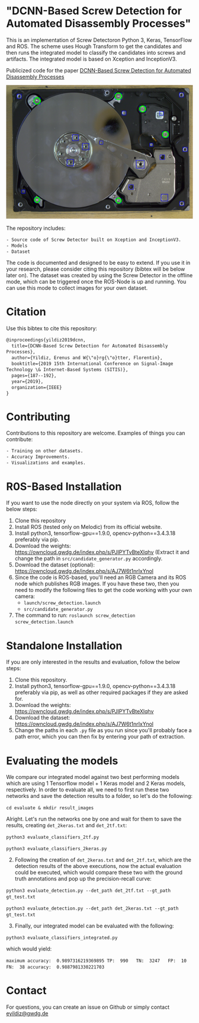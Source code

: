 # "DCNN-Based Screw Detection for Automated Disassembly Processes"

This is an implementation of Screw Detectoron Python 3, Keras, TensorFlow and ROS. The scheme uses Hough Transform to get the candidates and then runs the integrated model to classify the candidates into screws and artifacts. The integrated model is based on Xception and InceptionV3.

Publicized code for the paper [DCNN-Based Screw Detection for Automated Disassembly Processes](https://ieeexplore.ieee.org/abstract/document/9067965)

![Screw Detection Sample](assets/sample.png)

The repository includes:

    - Source code of Screw Detector built on Xception and InceptionV3.
    - Models
    - Dataset

The code is documented and designed to be easy to extend. If you use it in your research, please consider citing this repository (bibtex will be below later on). The dataset was created by using the Screw Detector in the offline mode, which can be triggered once the ROS-Node is up and running. You can use this mode to collect images for your own dataset.

# Citation
Use this bibtex to cite this repository:
```
@inproceedings{yildiz2019dcnn,
  title={DCNN-Based Screw Detection for Automated Disassembly Processes},
  author={Yildiz, Erenus and W{\"o}rg{\"o}tter, Florentin},
  booktitle={2019 15th International Conference on Signal-Image Technology \& Internet-Based Systems (SITIS)},
  pages={187--192},
  year={2019},
  organization={IEEE}
}
```
# Contributing

Contributions to this repository are welcome. Examples of things you can contribute:

    - Training on other datasets.
    - Accuracy Improvements.
    - Visualizations and examples.

# R0S-Based Installation

If you want to use the node directly on your system via ROS, follow the below steps:

1. Clone this repository
2. Install ROS (tested only on Melodic) from its official website.
3. Install python3, tensorflow-gpu==1.9.0, opencv-python==3.4.3.18 preferably via pip.
3. Download the weights: https://owncloud.gwdg.de/index.php/s/PJIPYTvBteXlqhv (Extract it and change the path in `src/candidate_generator.py` accordingly.
4. Download the dataset (optional): https://owncloud.gwdg.de/index.php/s/AJ7W6t1nrIxYnol
5. Since the code is ROS-based, you'll need an RGB Camera and its ROS node which publishes RGB images. If you have these two, then you need to modify the following files to get the code working with your own camera:
   - `launch/screw_detection.launch`
   - `src/candidate_generator.py`
6. The command to run: `roslaunch screw_detection screw_detection.launch`

# Standalone Installation

If you are only interested in the results and evaluation, follow the below steps:

1. Clone this repository.
2. Install python3, tensorflow-gpu==1.9.0, opencv-python==3.4.3.18 preferably via pip, as well as other required packages if they are asked for.
3. Download the weights: https://owncloud.gwdg.de/index.php/s/PJIPYTvBteXlqhv
4. Download the dataset: https://owncloud.gwdg.de/index.php/s/AJ7W6t1nrIxYnol
5. Change the paths in each `.py`  file as you run since you'll probably face a path error, which you can then fix by entering your path of extraction.

# Evaluating the models

We compare our integrated model against two best performing models which are using 1 Tensorflow model + 1 Keras model and 2 Keras models, respectively. In order to evaluate all, we need to first run these two networks and save the detection results to a folder, so let's do the following:

`cd evaluate & mkdir result_images`

Alright. Let's run the networks one by one and wait for them to save the results, creating `det_2keras.txt` and `det_2tf.txt`:

`python3 evaluate_classifiers_2tf.py`

`python3 evaluate_classifiers_2keras.py`

2. Following the creation of `det_2keras.txt` and `det_2tf.txt`, which are the detection results of the above executions, now the actual evaluation could be executed, which would compare these two with the ground truth annotations and pop up the precision-recall curve:

`python3 evaluate_detection.py --det_path det_2tf.txt --gt_path gt_test.txt`

`python3 evaluate_detection.py --det_path det_2keras.txt --gt_path gt_test.txt`

3. Finally, our integrated model can be evaluated with the following:

`python3 evaluate_classifiers_integrated.py`

which would yield:

`maximum accuracy:  0.9897316219369895
TP:  990  
TN:  3247  
FP:  10  
FN:  38
accuracy:  0.9887981330221703`

# Contact
For questions, you can create an issue on Github or simply contact eyildiz@gwdg.de
